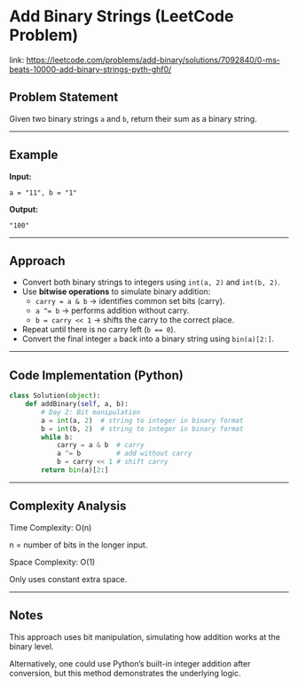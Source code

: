 # Add Binary Strings (LeetCode Problem)
link: https://leetcode.com/problems/add-binary/solutions/7092840/0-ms-beats-10000-add-binary-strings-pyth-ghf0/

## Problem Statement
Given two binary strings `a` and `b`, return their sum as a binary string.

---

## Example
**Input:**
```
a = "11", b = "1"
```
**Output:**
```
"100"
```

---

## Approach
- Convert both binary strings to integers using `int(a, 2)` and `int(b, 2)`.  
- Use **bitwise operations** to simulate binary addition:  
  - `carry = a & b` → identifies common set bits (carry).  
  - `a ^= b` → performs addition without carry.  
  - `b = carry << 1` → shifts the carry to the correct place.  
- Repeat until there is no carry left (`b == 0`).  
- Convert the final integer `a` back into a binary string using `bin(a)[2:]`.  

---

## Code Implementation (Python)

```python
class Solution(object):
    def addBinary(self, a, b):
        # Day 2: Bit manipulation
        a = int(a, 2)  # string to integer in binary format
        b = int(b, 2)  # string to integer in binary format
        while b:
            carry = a & b  # carry
            a ^= b         # add without carry
            b = carry << 1 # shift carry
        return bin(a)[2:]
```
---
## Complexity Analysis

Time Complexity: O(n)

n = number of bits in the longer input.

Space Complexity: O(1)

Only uses constant extra space.

---
## Notes

This approach uses bit manipulation, simulating how addition works at the binary level.

Alternatively, one could use Python’s built-in integer addition after conversion, but this method demonstrates the underlying logic.
